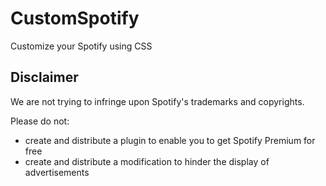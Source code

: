 # CustomSpotify
Customize your Spotify using CSS

## Disclaimer
We are not trying to infringe upon Spotify's trademarks and copyrights.

Please do not:
* create and distribute a plugin to enable you to get Spotify Premium for free
* create and distribute a modification to hinder the display of advertisements
